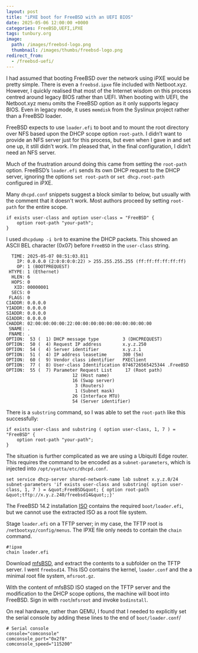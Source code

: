 ```yaml
---
layout: post
title: "iPXE boot for FreeBSD with an UEFI BIOS"
date: 2025-05-06 12:00:00 +0000
categories: FreeBSD,UEFI,iPXE
tags: tunbury.org
image:
  path: /images/freebsd-logo.png
  thumbnail: /images/thumbs/freebsd-logo.png
redirect_from:
  - /freebsd-uefi/
---
```


I had assumed that booting FreeBSD over the network using iPXE would be pretty simple. There is even a `freebsd.ipxe` file included with Netboot.xyz. However, I quickly realised that most of the Internet wisdom on this process centred around legacy BIOS rather than UEFI. When booting with UEFI, the Netboot.xyz menu omits the FreeBSD option as it only supports legacy BIOS. Even in legacy mode, it uses `memdisk` from the Syslinux project rather than a FreeBSD loader.

FreeBSD expects to use `loader.efi` to boot and to mount the root directory over NFS based upon the DHCP scope option `root-path`. I didn’t want to provide an NFS server just for this process, but even when I gave in and set one up, it still didn’t work. I’m pleased that, in the final configuration, I didn’t need an NFS server.

Much of the frustration around doing this came from setting the `root-path` option. FreeBSD’s `loader.efi` sends its own DHCP request to the DHCP server, ignoring the options `set root-path` or `set dhcp.root-path` configured in iPXE.

Many `dhcpd.conf` snippets suggest a block similar to below, but usually with the comment that it doesn't work. Most authors proceed by setting `root-path` for the entire scope.

```
if exists user-class and option user-class = "FreeBSD" {
    option root-path "your-path";
}
```

I used `dhcpdump -i br0` to examine the DHCP packets. This showed an ASCII BEL character (0x07) before `FreeBSD` in the `user-class` string.

```
  TIME: 2025-05-07 08:51:03.811
    IP: 0.0.0.0 (2:0:0:0:0:22) > 255.255.255.255 (ff:ff:ff:ff:ff:ff)
    OP: 1 (BOOTPREQUEST)
 HTYPE: 1 (Ethernet)
  HLEN: 6
  HOPS: 0
   XID: 00000001
  SECS: 0
 FLAGS: 0
CIADDR: 0.0.0.0
YIADDR: 0.0.0.0
SIADDR: 0.0.0.0
GIADDR: 0.0.0.0
CHADDR: 02:00:00:00:00:22:00:00:00:00:00:00:00:00:00:00
 SNAME: .
 FNAME: .
OPTION:  53 (  1) DHCP message type         3 (DHCPREQUEST)
OPTION:  50 (  4) Request IP address        x.y.z.250
OPTION:  54 (  4) Server identifier         x.y.z.1
OPTION:  51 (  4) IP address leasetime      300 (5m)
OPTION:  60 (  9) Vendor class identifier   PXEClient
OPTION:  77 (  8) User-class Identification 0746726565425344 .FreeBSD
OPTION:  55 (  7) Parameter Request List     17 (Root path)
					     12 (Host name)
					     16 (Swap server)
					      3 (Routers)
					      1 (Subnet mask)
					     26 (Interface MTU)
					     54 (Server identifier)
```

There is a `substring` command, so I was able to set the `root-path` like this successfully:

```
if exists user-class and substring ( option user-class, 1, 7 ) = "FreeBSD" {
    option root-path "your-path";
}
```

The situation is further complicated as we are using a Ubiquiti Edge router. This requires the command to be encoded as a `subnet-parameters`, which is injected into `/opt/vyatta/etc/dhcpd.conf`.

```
set service dhcp-server shared-network-name lab subnet x.y.z.0/24 subnet-parameters 'if exists user-class and substring( option user-class, 1, 7 ) = &quot;FreeBSD&quot; { option root-path &quot;tftp://x.y.z.240/freebsd14&quot;;}'
```

The FreeBSD 14.2 installation [ISO](https://download.freebsd.org/releases/amd64/amd64/ISO-IMAGES/14.2/FreeBSD-14.2-RELEASE-amd64-disc1.iso) contains the required `boot/loader.efi`, but we cannot use the extracted ISO as a root file system.

Stage `loader.efi` on a TFTP server; in my case, the TFTP root is `/netbootxyz/config/menus`. The IPXE file only needs to contain the `chain` command.

```
#!ipxe
chain loader.efi
```

Download [mfsBSD](https://mfsbsd.vx.sk/files/iso/14/amd64/mfsbsd-14.2-RELEASE-amd64.iso), and extract the contents to a subfolder on the TFTP server. I went `freebsd14`. This ISO contains the kernel, `loader.conf` and the a minimal root file system, `mfsroot.gz`.

With the content of mfsBSD ISO staged on the TFTP server and the modification to the DHCP scope options, the machine will boot into FreeBSD. Sign in with `root`/`mfsroot` and invoke `bsdinstall`.


On real hardware, rather than QEMU, I found that I needed to explicitly set the serial console by adding these lines to the end of `boot/loader.conf`/

```
# Serial console
console="comconsole"
comconsole_port="0x2f8"
comconsole_speed="115200"
```
